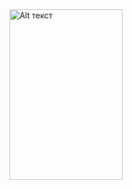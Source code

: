 <img src="[ссылка_на_изображение](https://github.com/kolxz2/Suchev/blob/master/scrin3.jpg)" alt="Alt текст" width="200" height="300">
